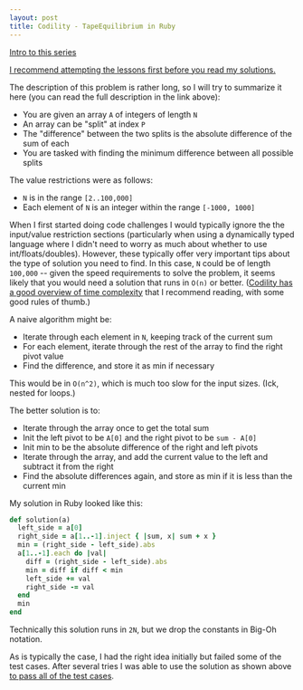 ```yaml
---
layout: post
title: Codility - TapeEquilibrium in Ruby
---
```


[Intro to this series](http://blog.natecollings.com/posts/codility/)

[I recommend attempting the lessons first before you read my solutions.](https://codility.com/programmers/lessons/)

The description of this problem is rather long, so I will try to summarize it here (you can read the full description in the link above):

* You are given an array `A` of integers of length `N`
* An array can be "split" at index `P`
* The "difference" between the two splits is the absolute difference of the sum of each
* You are tasked with finding the minimum difference between all possible splits

The value restrictions were as follows:

* `N` is in the range `[2..100,000]`
* Each element of `N` is an integer within the range `[-1000, 1000]`

When I first started doing code challenges I would typically ignore the the input/value restriction sections (particularly when using a dynamically typed language where I didn't need to worry as much about whether to use int/floats/doubles). However, these typically offer very important tips about the type of solution you need to find. In this case, `N` could be of length `100,000` -- given the speed requirements to solve the problem, it seems likely that you would need a solution that runs in `O(n)` or better. ([Codility has a good overview of time complexity](https://codility.com/media/train/1-TimeComplexity.pdf) that I recommend reading, with some good rules of thumb.)

A naive algorithm might be:

* Iterate through each element in `N`, keeping track of the current sum
* For each element, iterate through the rest of the array to find the right pivot value
* Find the difference, and store it as min if necessary

This would be in `O(n^2)`, which is much too slow for the input sizes. (Ick, nested for loops.)

The better solution is to:

* Iterate through the array once to get the total sum
* Init the left pivot to be `A[0]` and the right pivot to be `sum - A[0]`
* Init min to be the absolute difference of the right and left pivots
* Iterate through the array, and add the current value to the left and subtract it from the right
* Find the absolute differences again, and store as min if it is less than the current min

My solution in Ruby looked like this:

```ruby
def solution(a)
  left_side = a[0]
  right_side = a[1..-1].inject { |sum, x| sum + x }
  min = (right_side - left_side).abs
  a[1..-1].each do |val|
    diff = (right_side - left_side).abs
    min = diff if diff < min
    left_side += val
    right_side -= val
  end
  min
end
```

Technically this solution runs in `2N`, but we drop the constants in Big-Oh notation.

As is typically the case, I had the right idea initially but failed some of the test cases. After several tries I was able to use the solution as shown above [to pass all of the test cases](https://codility.com/demo/results/demoKBJHSW-XJJ/).
